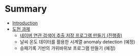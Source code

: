 # Summary

* [Introduction](README.md)
* [도전 과제](b3c4-c804-acfc-c81c.md)
  * [네이버 연관 검색어 추출 저장 프로그램 만들기 \(진행중\)](b3c4-c804-acfc-c81c/b124-c774-bc84-c5f0-ad00-ac80-c0c9-c5b4-cd94-cd9c-c800-c7a5-d504-b85c-adf8-b7a8-b9cc-b4e4-ae30.md)
  * 날씨 온도 데이터를 활용한 시계열 anomaly detection \(예정\)
  * 승패기록 기반의 가위바위보 프로그램 만들기 \(예정\)



